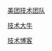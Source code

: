 [美团技术团队](tech.meituan.com)

[技术大牛](http://qiankunli.github.io/2015/02/14/dynamic_load_balance.html)

[技术博客](http://selfboot.cn/)
